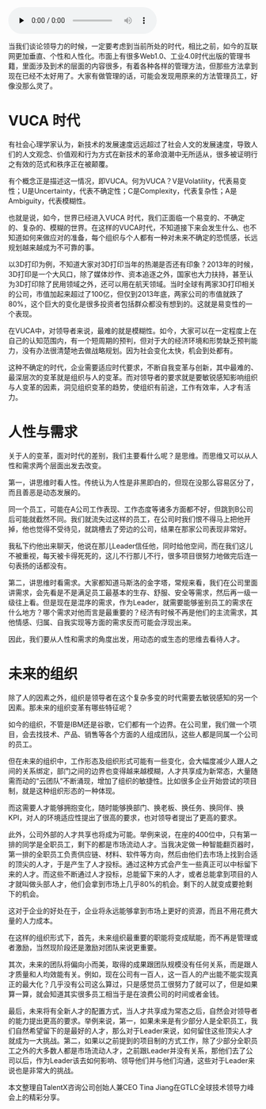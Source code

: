 <audio id="audio" title="第63讲 | 未来组织形态带来的领导力挑战" controls="" preload="none"><source id="mp3" src="https://static001.geekbang.org/resource/audio/fb/42/fbb0136538b2aa5e0e5feb6088dedc42.mp3"></audio>

当我们谈论领导力的时候，一定要考虑到当前所处的时代，相比之前，如今的互联网更加垂直、个性和人性化。市面上有很多Web1.0、工业4.0时代出版的管理书籍，里面涉及到术的层面的内容很多，有着各种各样的管理方法，但那些方法拿到现在已经不太好用了。大家有做管理的话，可能会发现用原来的方法管理员工，好像没那么灵了。

# VUCA 时代

有社会心理学家认为，新技术的发展速度远远超过了社会人文的发展速度，导致人们的人文观念、价值观和行为方式在新技术的革命浪潮中无所适从，很多被证明行之有效的范式和秩序正在被颠覆。

有个概念正是描述这一情况，即VUCA。何为VUCA？V是Volatility，代表易变性；U是Uncertainty，代表不确定性；C是Complexity，代表复杂性；A是Ambiguity，代表模糊性。

也就是说，如今，世界已经进入VUCA 时代，我们正面临一个易变的、不确定的、复杂的、模糊的世界。在这样的VUCA时代，不知道接下来会发生什么、也不知道如何来做应对的准备，每个组织与个人都有一种对未来不确定的恐慌感，长远规划越来越成为不可靠的事。

以3D打印为例，不知道大家对3D打印当年的热潮是否还有印象？2013年的时候，3D打印是一个大风口，除了媒体炒作、资本追逐之外，国家也大力扶持，甚至认为3D打印除了民用领域之外，还可以用在航天领域。当时全球有两家3D打印相关的公司，市值加起来超过了100亿，但仅到2013年底，两家公司的市值就跌了80%，这个巨大的变化是很多投资者包括群众都没有想到的。这就是易变性的一个表现。

在VUCA中，对领导者来说，最难的就是模糊性。如今，大家可以在一定程度上在自己的认知范围内，有一个短周期的预判，但对于大的经济环境和形势缺乏预判能力，没有办法很清楚地去做战略规划。因为社会变化太快，机会到处都有。

这种不确定的时代，企业需要适应时代要求，不断自我变革与创新，其中最难的、最深层次的变革就是组织与人的变革。而对领导者的要求就是要敏锐感知影响组织与人变革的因素，洞见组织变革的趋势，使组织有前途，工作有效率，人才有活力。

# 人性与需求

关于人的变革，面对时代的差别，我们主要看什么呢？是思维。而思维又可以从人性和需求两个层面出发去改变。

第一，讲思维时看人性。传统认为人性是非黑即白的，但现在没那么容易区分了，而且善恶是动态发展的。

同一个员工，可能在A公司工作表现、工作态度等诸多方面都不好，但跳到B公司后可能就截然不同。我们就流失过这样的员工，在公司时我们恨不得马上把他开掉，他也觉得不受待见，就跳槽去了旁边的公司，结果在那家公司表现非常好。

我私下约他出来聊天，他说在那儿Leader信任他，同时给他空间，而在我们这儿不被重视，每天被卡得死死的，这儿不行那儿不行，很多项目很努力地做完后连一句表扬的话都没有。

第二，讲思维时看需求。大家都知道马斯洛的金字塔，常规来看，我们在公司里面讲需求，会先看是不是满足员工最基本的生存、舒服、安全等需求，然后再一级一级往上看。但是现在是混序的需求，作为Leader，就需要能够鉴别员工的需求在什么地方？哪个需求对他而言是最重要的？经济有时候不再是他们的主流需求，其他情感、归属、自我实现等方面的需求反而可能会浮现出来。

因此，我们要从人性和需求的角度出发，用动态的或生态的思维去看待人才。

# 未来的组织

除了人的因素之外，组织是领导者在这个复杂多变的时代需要去敏锐感知的另一个因素。那未来的组织变革有哪些特征呢？

如今的组织，不管是IBM还是谷歌，它们都有一个边界。在公司里，我们做一个项目，会去找技术、产品、销售等各个方面的人组成团队，这些人都是同属一个公司的员工。

但在未来的组织中，工作形态及组织形式可能有一些变化，会大幅度减少人跟人之间的关系绑定，部门之间的边界也变得越来越模糊，人才共享成为新常态，大量随需而动的“云团队”不断涌现，增加了组织的敏捷性。比如很多企业开始尝试的项目制，就是这种组织形态的一种体现。

而这需要人才能够拥抱变化，随时能够换部门、换老板、换任务、换同伴、换KPI，对人的环境适应性提出了很高的要求，也对领导者提出了更高的要求。

此外，公司外部的人才共享也将成为可能。举例来说，在座的400位中，只有第一排的同学是全职员工，剩下的都是市场流动人才。当我决定做一种智能翻页器时，第一排的全职员工负责供应链、材料、软件等方向，然后由他们去市场上找到合适的顶尖的人才，于是产生了人才投标。通过这种方式会产生一些真正可以中标留下来的人才。而这些不断通过人才投标，总能留下来的人才，或者总能拿到项目的人才就叫做头部人才，他们会拿到市场上几乎80%的机会。剩下的人就变成要抢剩下的机会。

这对于企业的好处在于，企业将永远能够拿到市场上更好的资源，而且不用花费大量的人力成本。

在这样的组织形式下，首先，未来组织最重要的职能将变成赋能，而不再是管理或者激励，当然现阶段还是激励对团队来说更重要。

其次，未来的团队将偏向小而美，取得的成果跟团队规模没有任何关系，而是跟人才质量和人均效能有关。例如，现在公司有一百人，这一百人的产出能不能实现真正的最大化？几乎没有公司这么算过，只是感觉员工很努力了就可以了，但是如果算一算，就会知道其实很多员工相当于是在浪费公司的时间或者金钱。

最后，未来将有全新人才的配置方式，当人才共享成为常态之后，自然会对领导者的能力提出更高的要求。举例来说，第一，如果未来是有少部分人是全职员工，我们自然希望留下的是最好的人才，那么对于Leader来说，如何留住这些顶尖人才就成为一大挑战。第二，如果以之前提到的项目制的方式工作，除了少部分全职员工之外的大多数人都是市场流动人才，之前跟Leader并没有关系，那他们去了公司以后，作为Leader该去如何影响、领导他们并与他们沟通，这些对于Leader来说也是非常大的挑战。

本文整理自TalentX咨询公司创始人兼CEO Tina Jiang在GTLC全球技术领导力峰会上的精彩分享。


